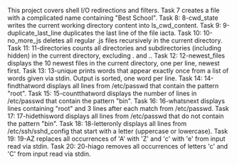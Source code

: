 This project covers shell I/O redirections and filters.
Task 7 creates a file with a complicated name containing "Best School".
Task 8: 8-cwd_state writes the current working directory content into ls_cwd_content.
Task 9: 9-duplicate_last_line duplicates the last line of the file iacta.
Task 10: 10-no_more_js deletes all regular .js files recursively in the current directory.
Task 11: 11-directories counts all directories and subdirectories (including hidden) in the current directory, excluding . and ..
Task 12: 12-newest_files displays the 10 newest files in the current directory, one per line, newest first.
Task 13: 13-unique prints words that appear exactly once from a list of words given via stdin. Output is sorted, one word per line.
Task 14: 14-findthatword displays all lines from /etc/passwd that contain the pattern "root".
Task 15: 15-countthatword displays the number of lines in /etc/passwd that contain the pattern "bin".
Task 16: 16-whatsnext displays lines containing "root" and 3 lines after each match from /etc/passwd.
Task 17: 17-hidethisword displays all lines from /etc/passwd that do not contain the pattern "bin".
Task 18: 18-letteronly displays all lines from /etc/ssh/sshd_config that start with a letter (uppercase or lowercase).
Task 19: 19-AZ replaces all occurrences of 'A' with 'Z' and 'c' with 'e' from input read via stdin.
Task 20: 20-hiago removes all occurrences of letters 'c' and 'C' from input read via stdin.
